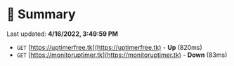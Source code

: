 # 📖 Summary
Last updated: **4/16/2022, 3:49:59 PM**

- `GET` [https://uptimerfree.tk](https://uptimerfree.tk) - **Up** (820ms)
- `GET` [https://monitoruptimer.tk](https://monitoruptimer.tk) - **Down** (83ms)
